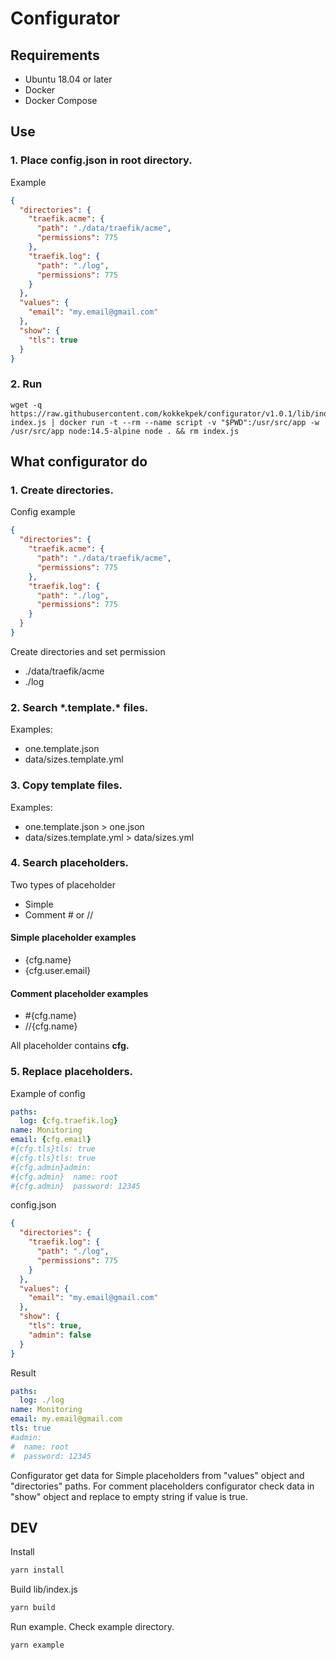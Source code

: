 # Configurator
## Requirements
* Ubuntu 18.04 or later
* Docker
* Docker Compose

## Use
### 1. Place config.json in root directory.
Example
```json
{
  "directories": {
    "traefik.acme": {
      "path": "./data/traefik/acme",
      "permissions": 775
    },
    "traefik.log": {
      "path": "./log",
      "permissions": 775
    }
  },
  "values": {
    "email": "my.email@gmail.com"
  },
  "show": {
    "tls": true
  }
}
```

### 2. Run
```
wget -q https://raw.githubusercontent.com/kokkekpek/configurator/v1.0.1/lib/index.js index.js | docker run -t --rm --name script -v "$PWD":/usr/src/app -w /usr/src/app node:14.5-alpine node . && rm index.js
```

## What configurator do
### 1. Create directories.
Config example
```json
{
  "directories": {
    "traefik.acme": {
      "path": "./data/traefik/acme",
      "permissions": 775
    },
    "traefik.log": {
      "path": "./log",
      "permissions": 775
    }
  }
}
```
Create directories and set permission
* ./data/traefik/acme
* ./log

### 2. Search \*.template.\* files.
Examples:
* one.template.json
* data/sizes.template.yml 

### 3. Copy template files.
Examples:
* one.template.json > one.json
* data/sizes.template.yml  > data/sizes.yml

### 4. Search placeholders.
Two types of placeholder
* Simple
* Comment \# or //

#### Simple placeholder examples
* {cfg.name}
* {cfg.user.email}

#### Comment placeholder examples
* \#{cfg.name}
* //{cfg.name}

All placeholder contains **cfg.**

### 5. Replace placeholders.
Example of config
```yaml
paths:
  log: {cfg.traefik.log}
name: Monitoring
email: {cfg.email}
#{cfg.tls}tls: true
#{cfg.tls}tls: true
#{cfg.admin}admin:
#{cfg.admin}  name: root
#{cfg.admin}  password: 12345
```

config.json
```json
{
  "directories": {
    "traefik.log": {
      "path": "./log",
      "permissions": 775
    }
  },
  "values": {
    "email": "my.email@gmail.com"
  },
  "show": {
    "tls": true,
    "admin": false
  }
}
```

Result
```yaml
paths:
  log: ./log
name: Monitoring
email: my.email@gmail.com
tls: true
#admin:
#  name: root
#  password: 12345
```

Configurator get data for Simple placeholders from "values" object and "directories" paths.
For comment placeholders configurator check data in "show" object and replace to empty string if value is true.

## DEV
Install
```sh
yarn install
```

Build lib/index.js
```sh
yarn build
```

Run example. Check example directory.
```sh
yarn example
```